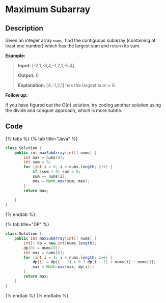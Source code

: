 # Maximum Subarray

## Description

Given an integer array `nums`, find the contiguous subarray \(containing at least one number\) which has the largest sum and return its sum.

**Example:**

> **Input:** \[-2,1,-3,4,-1,2,1,-5,4\], 
>
> **Output:** 6 
>
> **Explanation:** \[4,-1,2,1\] has the largest sum = 6.

**Follow up:**

If you have figured out the O\(_n_\) solution, try coding another solution using the divide and conquer approach, which is more subtle.

## **Code**

{% tabs %}
{% tab title="Java" %}
```java
class Solution {
    public int maxSubArray(int[] nums) {
        int max = nums[0];
        int sum = 0;
        for (int i = 0; i < nums.length; i++) {
            if (sum < 0) sum = 0;
            sum += nums[i];
            max = Math.max(sum, max);
        }
        return max;
        
    }
}
```
{% endtab %}

{% tab title="DP" %}
```java
class Solution {
    public int maxSubArray(int[] nums) {
        int[] dp = new int[nums.length];
        dp[0] = nums[0];
        int max = nums[0];
        for (int i = 1; i < nums.length; i++) {
            dp[i] = dp[i - 1] > 0 ? dp[i - 1] + nums[i] : nums[i];
            max = Math.max(max, dp[i]);
        }
        return max;
    }
}
```
{% endtab %}
{% endtabs %}


